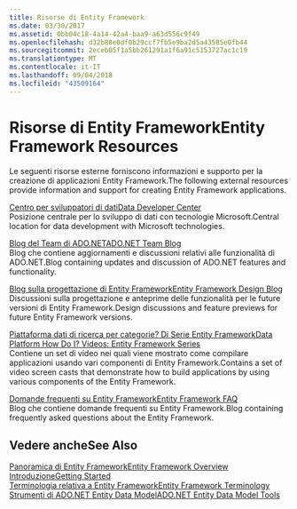 ```yaml
---
title: Risorse di Entity Framework
ms.date: 03/30/2017
ms.assetid: 0bb04c18-4a14-42a4-baa9-a63d556c9f49
ms.openlocfilehash: d32b88e0df0b29ccf7fb5e9ba2d5a43585e0fb44
ms.sourcegitcommit: 2eceb05f1a5bb261291a1f6a91c5153727ac1c19
ms.translationtype: MT
ms.contentlocale: it-IT
ms.lasthandoff: 09/04/2018
ms.locfileid: "43509164"
---
```

# <a name="entity-framework-resources"></a><span data-ttu-id="99b2e-102">Risorse di Entity Framework</span><span class="sxs-lookup"><span data-stu-id="99b2e-102">Entity Framework Resources</span></span>
<span data-ttu-id="99b2e-103">Le seguenti risorse esterne forniscono informazioni e supporto per la creazione di applicazioni Entity Framework.</span><span class="sxs-lookup"><span data-stu-id="99b2e-103">The following external resources provide information and support for creating Entity Framework applications.</span></span>  
  
 [<span data-ttu-id="99b2e-104">Centro per sviluppatori di dati</span><span class="sxs-lookup"><span data-stu-id="99b2e-104">Data Developer Center</span></span>](https://go.microsoft.com/fwlink/?LinkId=213876)  
 <span data-ttu-id="99b2e-105">Posizione centrale per lo sviluppo di dati con tecnologie Microsoft.</span><span class="sxs-lookup"><span data-stu-id="99b2e-105">Central location for data development with Microsoft technologies.</span></span>  
  
 [<span data-ttu-id="99b2e-106">Blog del Team di ADO.NET</span><span class="sxs-lookup"><span data-stu-id="99b2e-106">ADO.NET Team Blog</span></span>](https://go.microsoft.com/fwlink/?LinkId=91905)  
 <span data-ttu-id="99b2e-107">Blog che contiene aggiornamenti e discussioni relativi alle funzionalità di ADO.NET.</span><span class="sxs-lookup"><span data-stu-id="99b2e-107">Blog containing updates and discussion of ADO.NET features and functionality.</span></span>  
  
 [<span data-ttu-id="99b2e-108">Blog sulla progettazione di Entity Framework</span><span class="sxs-lookup"><span data-stu-id="99b2e-108">Entity Framework Design Blog</span></span>](https://go.microsoft.com/fwlink/?LinkId=186888)  
 <span data-ttu-id="99b2e-109">Discussioni sulla progettazione e anteprime delle funzionalità per le future versioni di Entity Framework.</span><span class="sxs-lookup"><span data-stu-id="99b2e-109">Design discussions and feature previews for future Entity Framework versions.</span></span>  
  
 [<span data-ttu-id="99b2e-110">Piattaforma dati di ricerca per categorie? Di Serie Entity Framework</span><span class="sxs-lookup"><span data-stu-id="99b2e-110">Data Platform How Do I? Videos: Entity Framework Series</span></span>](https://go.microsoft.com/fwlink/?LinkId=124600)  
 <span data-ttu-id="99b2e-111">Contiene un set di video nei quali viene mostrato come compilare applicazioni usando vari componenti di Entity Framework.</span><span class="sxs-lookup"><span data-stu-id="99b2e-111">Contains a set of video screen casts that demonstrate how to build applications by using various components of the Entity Framework.</span></span>  
  
 [<span data-ttu-id="99b2e-112">Domande frequenti su Entity Framework</span><span class="sxs-lookup"><span data-stu-id="99b2e-112">Entity Framework FAQ</span></span>](https://go.microsoft.com/fwlink/?LinkID=213877)  
 <span data-ttu-id="99b2e-113">Blog che contiene domande frequenti su Entity Framework.</span><span class="sxs-lookup"><span data-stu-id="99b2e-113">Blog containing frequently asked questions about the Entity Framework.</span></span>  
  
## <a name="see-also"></a><span data-ttu-id="99b2e-114">Vedere anche</span><span class="sxs-lookup"><span data-stu-id="99b2e-114">See Also</span></span>  
 [<span data-ttu-id="99b2e-115">Panoramica di Entity Framework</span><span class="sxs-lookup"><span data-stu-id="99b2e-115">Entity Framework Overview</span></span>](../../../../../docs/framework/data/adonet/ef/overview.md)  
 [<span data-ttu-id="99b2e-116">Introduzione</span><span class="sxs-lookup"><span data-stu-id="99b2e-116">Getting Started</span></span>](../../../../../docs/framework/data/adonet/ef/getting-started.md)  
 [<span data-ttu-id="99b2e-117">Terminologia relativa a Entity Framework</span><span class="sxs-lookup"><span data-stu-id="99b2e-117">Entity Framework Terminology</span></span>](../../../../../docs/framework/data/adonet/ef/terminology.md)  
 [<span data-ttu-id="99b2e-118">Strumenti di ADO.NET Entity Data Model</span><span class="sxs-lookup"><span data-stu-id="99b2e-118">ADO.NET Entity Data Model  Tools</span></span>](https://msdn.microsoft.com/library/91076853-0881-421b-837a-f582f36be527)
